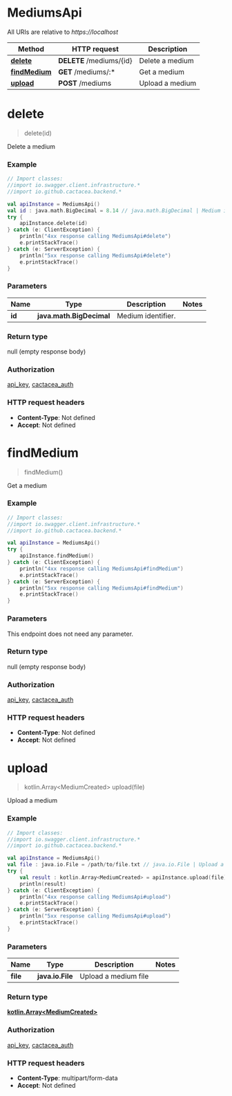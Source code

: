 # MediumsApi

All URIs are relative to *https://localhost*

Method | HTTP request | Description
------------- | ------------- | -------------
[**delete**](MediumsApi.md#delete) | **DELETE** /mediums/{id} | Delete a medium
[**findMedium**](MediumsApi.md#findMedium) | **GET** /mediums/:* | Get a medium
[**upload**](MediumsApi.md#upload) | **POST** /mediums | Upload a medium


<a name="delete"></a>
# **delete**
> delete(id)

Delete a medium

### Example
```kotlin
// Import classes:
//import io.swagger.client.infrastructure.*
//import io.github.cactacea.backend.*

val apiInstance = MediumsApi()
val id : java.math.BigDecimal = 8.14 // java.math.BigDecimal | Medium identifier.
try {
    apiInstance.delete(id)
} catch (e: ClientException) {
    println("4xx response calling MediumsApi#delete")
    e.printStackTrace()
} catch (e: ServerException) {
    println("5xx response calling MediumsApi#delete")
    e.printStackTrace()
}
```

### Parameters

Name | Type | Description  | Notes
------------- | ------------- | ------------- | -------------
 **id** | **java.math.BigDecimal**| Medium identifier. |

### Return type

null (empty response body)

### Authorization

[api_key](../README.md#api_key), [cactacea_auth](../README.md#cactacea_auth)

### HTTP request headers

 - **Content-Type**: Not defined
 - **Accept**: Not defined

<a name="findMedium"></a>
# **findMedium**
> findMedium()

Get a medium

### Example
```kotlin
// Import classes:
//import io.swagger.client.infrastructure.*
//import io.github.cactacea.backend.*

val apiInstance = MediumsApi()
try {
    apiInstance.findMedium()
} catch (e: ClientException) {
    println("4xx response calling MediumsApi#findMedium")
    e.printStackTrace()
} catch (e: ServerException) {
    println("5xx response calling MediumsApi#findMedium")
    e.printStackTrace()
}
```

### Parameters
This endpoint does not need any parameter.

### Return type

null (empty response body)

### Authorization

[api_key](../README.md#api_key), [cactacea_auth](../README.md#cactacea_auth)

### HTTP request headers

 - **Content-Type**: Not defined
 - **Accept**: Not defined

<a name="upload"></a>
# **upload**
> kotlin.Array&lt;MediumCreated&gt; upload(file)

Upload a medium

### Example
```kotlin
// Import classes:
//import io.swagger.client.infrastructure.*
//import io.github.cactacea.backend.*

val apiInstance = MediumsApi()
val file : java.io.File = /path/to/file.txt // java.io.File | Upload a medium file
try {
    val result : kotlin.Array<MediumCreated> = apiInstance.upload(file)
    println(result)
} catch (e: ClientException) {
    println("4xx response calling MediumsApi#upload")
    e.printStackTrace()
} catch (e: ServerException) {
    println("5xx response calling MediumsApi#upload")
    e.printStackTrace()
}
```

### Parameters

Name | Type | Description  | Notes
------------- | ------------- | ------------- | -------------
 **file** | **java.io.File**| Upload a medium file |

### Return type

[**kotlin.Array&lt;MediumCreated&gt;**](MediumCreated.md)

### Authorization

[api_key](../README.md#api_key), [cactacea_auth](../README.md#cactacea_auth)

### HTTP request headers

 - **Content-Type**: multipart/form-data
 - **Accept**: Not defined

